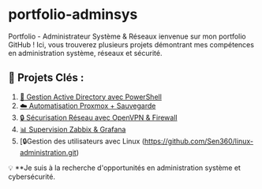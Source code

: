 # portfolio-adminsys
Portfolio - Administrateur Système &amp; Réseaux
ienvenue sur mon portfolio GitHub ! Ici, vous trouverez plusieurs projets démontrant mes compétences en administration système, réseaux et sécurité.

## 🔹 Projets Clés :
1. [💼 Gestion Active Directory avec PowerShell](https://github.com/Sen360/windows-administration.git)  
2. [☁️ Automatisation Proxmox + Sauvegarde](https://github.com/Sen360/virtualisation-proxmox.git)  
3. [🔒 Sécurisation Réseau avec OpenVPN & Firewall](https://github.com/Sen360/networking-firewall.git)  
4. [📊 Supervision Zabbix & Grafana](https://github.com/Sen360/-monitoring-supervision.git)
5. [🔒Gestion des utilisateurs avec Linux (https://github.com/Sen360/linux-administration.git)

💡 **Je suis à la recherche d'opportunités en administration système et cybersécurité. 
